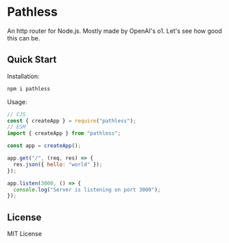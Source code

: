 # Pathless

An http router for Node.js. Mostly made by OpenAI's o1. Let's see how good this can be.

## Quick Start

Installation:

```bash
npm i pathless
```

Usage:

```js
// CJS
const { createApp } = require("pathless");
// ESM
import { createApp } from "pathless";

const app = createApp();

app.get("/", (req, res) => {
  res.json({ hello: "world" });
});

app.listen(3000, () => {
  console.log("Server is listening on port 3000");
});
```

## License

MIT License
